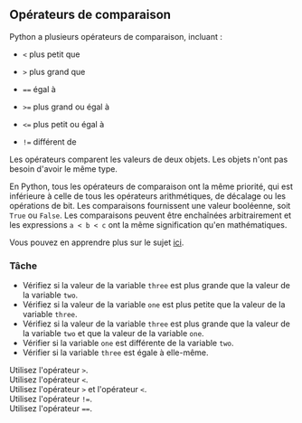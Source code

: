 ## Opérateurs de comparaison

Python a plusieurs opérateurs de comparaison, incluant : 
- `<` plus petit que
  
- `>` plus grand que
  
- `==` égal à
  
- `>=` plus grand ou égal à
  
- `<=` plus petit ou égal à
  
- `!=` différent de

Les opérateurs comparent les valeurs de deux objets. Les objets n'ont pas besoin d'avoir le même type.

En Python, tous les opérateurs de comparaison ont la même priorité,
qui est inférieure à celle de tous les opérateurs arithmétiques, de décalage ou les opérations de bit.
Les comparaisons fournissent une valeur booléenne, soit `True` ou `False`.
Les comparaisons peuvent être enchaînées arbitrairement et les expressions `a < b < c` ont la même signification qu'en mathématiques.

Vous pouvez en apprendre plus sur le sujet <a href="https://docs.python.org/3/reference/expressions.html#comparisons">ici</a>.

### Tâche
 - Vérifiez si la valeur de la variable `three` est plus grande que la valeur de la variable `two`.
 - Vérifiez si la valeur de la variable `one` est plus petite que la valeur de la variable `three`.
 - Vérifiez si la valeur de la variable `three` est plus grande que la valeur de la variable `two` et que la valeur de la variable `one`.
 - Vérifier si la variable `one` est différente de la variable `two`.
 - Vérifier si la variable `three` est égale à elle-même.

<div class='hint'>Utilisez l'opérateur <code>></code>.</div>
<div class='hint'>Utilisez l'opérateur <code><</code>.</div>
<div class='hint'>Utilisez l'opérateur <code>></code> et l'opérateur <code><</code>.</div>
<div class='hint'>Utilisez l'opérateur <code>!=</code>.</div>
<div class='hint'>Utilisez l'opérateur <code>==</code>.</div>
